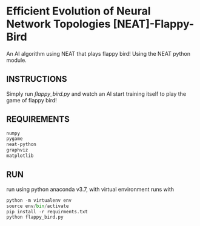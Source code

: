 # Efficient Evolution of Neural Network Topologies [NEAT]-Flappy-Bird
An AI algorithm using NEAT that plays flappy bird! Using the NEAT python module.


## INSTRUCTIONS
Simply run *flappy_bird.py* and watch an AI start training itself to play the game of flappy bird!

## REQUIREMENTS

```v
numpy
pygame
neat-python
graphviz
matplotlib

```

## RUN
run using python anaconda v3.7, with virtual environment runs with

```py
python -m virtualenv env
source env/bin/activate
pip install -r requirments.txt
python flappy_bird.py
```

